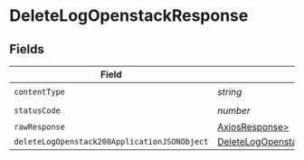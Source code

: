 # DeleteLogOpenstackResponse


## Fields

| Field                                                                                                   | Type                                                                                                    | Required                                                                                                | Description                                                                                             |
| ------------------------------------------------------------------------------------------------------- | ------------------------------------------------------------------------------------------------------- | ------------------------------------------------------------------------------------------------------- | ------------------------------------------------------------------------------------------------------- |
| `contentType`                                                                                           | *string*                                                                                                | :heavy_check_mark:                                                                                      | N/A                                                                                                     |
| `statusCode`                                                                                            | *number*                                                                                                | :heavy_check_mark:                                                                                      | N/A                                                                                                     |
| `rawResponse`                                                                                           | [AxiosResponse>](https://axios-http.com/docs/res_schema)                                                | :heavy_minus_sign:                                                                                      | N/A                                                                                                     |
| `deleteLogOpenstack200ApplicationJSONObject`                                                            | [DeleteLogOpenstack200ApplicationJSON](../../models/operations/deletelogopenstack200applicationjson.md) | :heavy_minus_sign:                                                                                      | OK                                                                                                      |